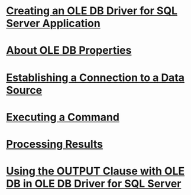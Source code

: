 # [Creating an OLE DB Driver for SQL Server Application](creating-a-oledb-driver-for-sql-server-application.md)
# [About OLE DB Properties](about-ole-db-properties.md)
# [Establishing a Connection to a Data Source](establishing-a-connection-to-a-data-source.md)
# [Executing a Command](executing-a-command.md)
# [Processing Results](processing-results.md)
# [Using the OUTPUT Clause with OLE DB in OLE DB Driver for SQL Server](using-the-output-clause-with-ole-db-in-oledb-driver-for-sql-server.md)
